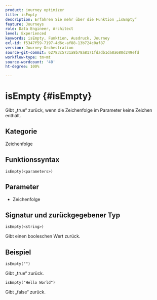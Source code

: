 ```yaml
---
product: journey optimizer
title: isEmpty
description: Erfahren Sie mehr über die Funktion „isEmpty“
feature: Journeys
role: Data Engineer, Architect
level: Experienced
keywords: isEmpty, Funktion, Ausdruck, Journey
exl-id: f5347f59-7197-4d6c-af88-13b724c0af87
version: Journey Orchestration
source-git-commit: 62783c5731a8b78a8171fdadb1da8a680d249efd
workflow-type: tm+mt
source-wordcount: '40'
ht-degree: 100%

---
```


# isEmpty {#isEmpty}

Gibt „true“ zurück, wenn die Zeichenfolge im Parameter keine Zeichen enthält.

## Kategorie

Zeichenfolge

## Funktionssyntax

`isEmpty(<parameters>)`

## Parameter

* Zeichenfolge

## Signatur und zurückgegebener Typ

`isEmpty(<string>)`

Gibt einen booleschen Wert zurück.

## Beispiel

`isEmpty("")`

Gibt „true“ zurück.

`isEmpty("Hello World")`

Gibt „false“ zurück.
